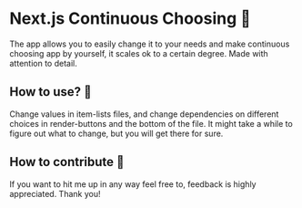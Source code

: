# Next.js Continuous Choosing :herb:
The app allows you to easily change it to your needs and make continuous choosing app by yourself, it scales ok to a certain degree. Made with attention to detail.

## How to use? :star2:
Change values in item-lists files, and change dependencies on different choices in render-buttons and the bottom of the file. It might take a while to figure out what to change, but you will get there for sure.

## How to contribute :pencil:
If you want to hit me up in any way feel free to, feedback is highly appreciated. Thank you!